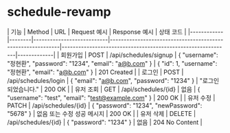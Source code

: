 # schedule-revamp




| 기능 | Method | URL | Request 예시 | Response 예시 | 상태 코드 | |------------|--------|---------------------------|------------------------------------------------------------|-------------------------------------------------------------|-------------| | 회원가입 | POST | /api/schedules/signup | { "username": "정현환", "password": "1234", "email": "a@b.com" } | { "id": 1, "username": "정현환", "email": "a@b.com" } | 201 Created | | 로그인 | POST | /api/schedules/login | { "email": "a@b.com", "password": "1234" } | "로그인 되었습니다." | 200 OK | | 유저 조회 | GET | /api/schedules/{id} | 없음 | { "username": "test", "email": "test@example.com" } | 200 OK | | 유저 수정 | PATCH | /api/schedules/{id} | { "password": "1234", "newPassword": "5678" } | 없음 또는 수정 성공 메시지 | 200 OK | | 유저 삭제 | DELETE | /api/schedules/{id} | { "password": "1234" } | 없음 | 204 No Content |
